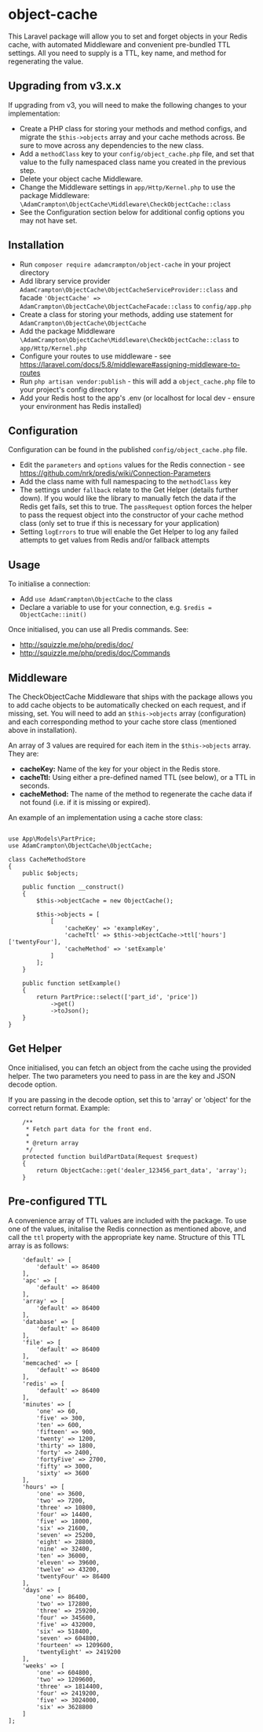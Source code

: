 # object-cache
This Laravel package will allow you to set and forget objects in your Redis cache, with automated Middleware and convenient pre-bundled TTL settings. All you need to supply is a TTL, key name, and method for regenerating the value.

## Upgrading from v3.x.x
If upgrading from v3, you will need to make the following changes to your implementation:
* Create a PHP class for storing your methods and method configs, and migrate the ```$this->objects``` array and your cache methods across. Be sure to move across any dependencies to the new class.
* Add a ```methodClass``` key to your ```config/object_cache.php``` file, and set that value to the fully namespaced class name you created in the previous step.
* Delete your object cache Middleware.
* Change the Middleware settings in ```app/Http/Kernel.php``` to use the package Middleware: ```\AdamCrampton\ObjectCache\Middleware\CheckObjectCache::class```
* See the Configuration section below for additional config options you may not have set.

## Installation
* Run ```composer require adamcrampton/object-cache``` in your project directory
* Add library service provider ```AdamCrampton\ObjectCache\ObjectCacheServiceProvider::class``` and facade ```'ObjectCache' => AdamCrampton\ObjectCache\ObjectCacheFacade::class``` to ```config/app.php```
* Create a class for storing your methods, adding use statement for ```AdamCrampton\ObjectCache\ObjectCache```
* Add the package Middleware ```\AdamCrampton\ObjectCache\Middleware\CheckObjectCache::class``` to ```app/Http/Kernel.php```
* Configure your routes to use middleware - see https://laravel.com/docs/5.8/middleware#assigning-middleware-to-routes
* Run ```php artisan vendor:publish``` - this will add a ```object_cache.php``` file to your project's config directory
* Add your Redis host to the app's .env (or localhost for local dev - ensure your environment has Redis installed)

## Configuration
Configuration can be found in the published ```config/object_cache.php``` file.
* Edit the ```parameters``` and ```options``` values for the Redis connection - see https://github.com/nrk/predis/wiki/Connection-Parameters
* Add the class name with full namespacing to the ```methodClass``` key
* The settings under ```fallback``` relate to the Get Helper (details further down). If you would like the library to manually fetch the data if the Redis get fails, set this to true. The ```passRequest``` option forces the helper to pass the request object into the constructor of your cache method class (only set to true if this is necessary for your application)
* Setting ```logErrors``` to true will enable the Get Helper to log any failed attempts to get values from Redis and/or fallback attempts

## Usage
To initialise a connection:
* Add ```use AdamCrampton\ObjectCache``` to the class
* Declare a variable to use for your connection, e.g. ```$redis = ObjectCache::init()```

Once initialised, you can use all Predis commands. See:
* http://squizzle.me/php/predis/doc/
* http://squizzle.me/php/predis/doc/Commands

## Middleware
The CheckObjectCache Middleware that ships with the package allows you to add cache objects to be automatically checked on each request, and if missing, set. You will need to add an ```$this->objects``` array (configuration) and each corresponding method to your cache store class (mentioned above in installation).

An array of 3 values are required for each item in the ```$this->objects``` array. They are:
* **cacheKey:** Name of the key for your object in the Redis store.
* **cacheTtl:** Using either a pre-defined named TTL (see below), or a TTL in seconds.
* **cacheMethod:** The name of the method to regenerate the cache data if not found (i.e. if it is missing or expired).

An example of an implementation using a cache store class:

```namespace App\ObjectCache;

use App\Models\PartPrice;
use AdamCrampton\ObjectCache\ObjectCache;

class CacheMethodStore
{
    public $objects;
    
    public function __construct()
    {   
        $this->objectCache = new ObjectCache();
        
        $this->objects = [
            [
                'cacheKey' => 'exampleKey',
                'cacheTtl' => $this->objectCache->ttl['hours']['twentyFour'],
                'cacheMethod' => 'setExample'
            ]
        ];
    }

    public function setExample()
    {
        return PartPrice::select(['part_id', 'price'])
            ->get()
            ->toJson();
    }
}
```

## Get Helper
Once initialised, you can fetch an object from the cache using the provided helper. The two parameters you need to pass in are the key and JSON decode option.

If you are passing in the decode option, set this to 'array' or 'object' for the correct return format. Example:

```
    /**
     * Fetch part data for the front end.
     *
     * @return array
     */
    protected function buildPartData(Request $request)
    {
        return ObjectCache::get('dealer_123456_part_data', 'array');
    }
```

## Pre-configured TTL
A convenience array of TTL values are included with the package. To use one of the values, initalise the Redis connection as mentioned above, and call the ```ttl``` property with the appropriate key name. Structure of this TTL array is as follows:

```$this->ttl = [
    'default' => [
        'default' => 86400
    ],
    'apc' => [
        'default' => 86400
    ],
    'array' => [
        'default' => 86400
    ],
    'database' => [
        'default' => 86400
    ],
    'file' => [
        'default' => 86400
    ],
    'memcached' => [
        'default' => 86400
    ],
    'redis' => [
        'default' => 86400
    ],
    'minutes' => [
        'one' => 60,
        'five' => 300,
        'ten' => 600,
        'fifteen' => 900,
        'twenty' => 1200,
        'thirty' => 1800,
        'forty' => 2400,
        'fortyFive' => 2700,
        'fifty' => 3000,
        'sixty' => 3600
    ],
    'hours' => [
        'one' => 3600,
        'two' => 7200,
        'three' => 10800,
        'four' => 14400,
        'five' => 18000,
        'six' => 21600,
        'seven' => 25200,
        'eight' => 28800,
        'nine' => 32400,
        'ten' => 36000,
        'eleven' => 39600,
        'twelve' => 43200,
        'twentyFour' => 86400
    ],
    'days' => [
        'one' => 86400,
        'two' => 172800,
        'three' => 259200,
        'four' => 345600,
        'five' => 432000,
        'six' => 518400,
        'seven' => 604800,
        'fourteen' => 1209600,
        'twentyEight' => 2419200
    ],
    'weeks' => [
        'one' => 604800,
        'two' => 1209600,
        'three' => 1814400,
        'four' => 2419200,
        'five' => 3024000,
        'six' => 3628800
    ]
];


